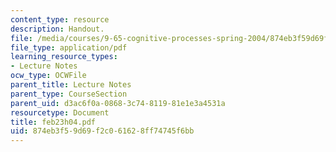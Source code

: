 ```yaml
---
content_type: resource
description: Handout.
file: /media/courses/9-65-cognitive-processes-spring-2004/874eb3f59d69f2c061628ff74745f6bb_feb23h04.pdf
file_type: application/pdf
learning_resource_types:
- Lecture Notes
ocw_type: OCWFile
parent_title: Lecture Notes
parent_type: CourseSection
parent_uid: d3ac6f0a-0868-3c74-8119-81e1e3a4531a
resourcetype: Document
title: feb23h04.pdf
uid: 874eb3f5-9d69-f2c0-6162-8ff74745f6bb
---
```

